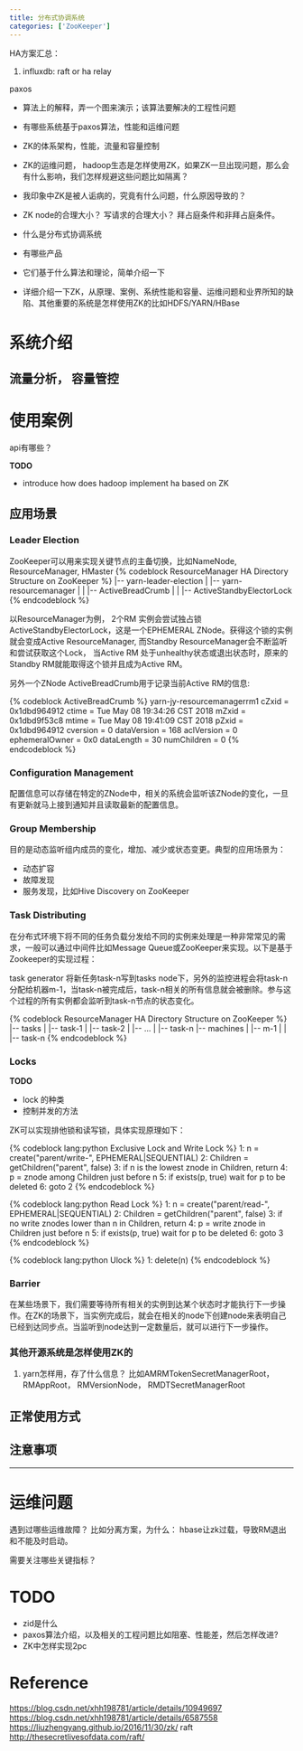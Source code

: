 ```yaml
---
title: 分布式协调系统
categories: ['ZooKeeper']
---
```


HA方案汇总：
1. influxdb: raft or ha relay


paxos
- 算法上的解释，弄一个图来演示；该算法要解决的工程性问题
- 有哪些系统基于paxos算法，性能和运维问题
- ZK的体系架构，性能，流量和容量控制
- ZK的运维问题， hadoop生态是怎样使用ZK，如果ZK一旦出现问题，那么会有什么影响，我们怎样规避这些问题比如隔离？
- 我印象中ZK是被人诟病的，究竟有什么问题，什么原因导致的？
- ZK node的合理大小？ 写请求的合理大小？
拜占庭条件和非拜占庭条件。



- 什么是分布式协调系统
- 有哪些产品
- 它们基于什么算法和理论，简单介绍一下
- 详细介绍一下ZK，从原理、案例、系统性能和容量、运维问题和业界所知的缺陷、其他重要的系统是怎样使用ZK的比如HDFS/YARN/HBase


# 系统介绍


## 流量分析， 容量管控

# 使用案例

api有哪些？


**TODO**
- introduce how does hadoop implement ha based on ZK

## 应用场景

### Leader Election

ZooKeeper可以用来实现关键节点的主备切换，比如NameNode, ResourceManager, HMaster
{% codeblock ResourceManager HA Directory Structure on ZooKeeper %}
|-- yarn-leader-election
|   |-- yarn-resourcemanager
|   |   |-- ActiveBreadCrumb
|   |   |-- ActiveStandbyElectorLock
{% endcodeblock %}

以ResourceManager为例， 2个RM 实例会尝试独占锁ActiveStandbyElectorLock，这是一个EPHEMERAL ZNode。获得这个锁的实例就会变成Active ResourceManager, 而Standby ResourceManager会不断监听和尝试获取这个Lock， 当Active RM 处于unhealthy状态或退出状态时，原来的Standby RM就能取得这个锁并且成为Active RM。

另外一个ZNode ActiveBreadCrumb用于记录当前Active RM的信息:

{% codeblock ActiveBreadCrumb %}
yarn-jy-resourcemanagerrm1
cZxid = 0x1dbd964912
ctime = Tue May 08 19:34:26 CST 2018
mZxid = 0x1dbd9f53c8
mtime = Tue May 08 19:41:09 CST 2018
pZxid = 0x1dbd964912
cversion = 0
dataVersion = 168
aclVersion = 0
ephemeralOwner = 0x0
dataLength = 30
numChildren = 0
{% endcodeblock %}

### Configuration Management

配置信息可以存储在特定的ZNode中，相关的系统会监听该ZNode的变化，一旦有更新就马上接到通知并且读取最新的配置信息。

### Group Membership

目的是动态监听组内成员的变化，增加、减少或状态变更。典型的应用场景为：
- 动态扩容
- 故障发现
- 服务发现，比如Hive Discovery on ZooKeeper

### Task Distributing

在分布式环境下将不同的任务负载分发给不同的实例来处理是一种非常常见的需求，一般可以通过中间件比如Message Queue或ZooKeeper来实现。以下是基于Zookeeper的实现过程：

task generator 将新任务task-n写到tasks node下，另外的监控进程会将task-n分配给机器m-1，当task-n被完成后，task-n相关的所有信息就会被删除。参与这个过程的所有实例都会监听到task-n节点的状态变化。

{% codeblock ResourceManager HA Directory Structure on ZooKeeper %}
|-- tasks
|   |-- task-1
|   |-- task-2
|   |-- ...
|   |-- task-n
|-- machines
|   |-- m-1
|   |   |-- task-n
{% endcodeblock %}


### Locks

**TODO**
- lock 的种类
- 控制并发的方法

ZK可以实现排他锁和读写锁，具体实现原理如下： 

{% codeblock lang:python Exclusive Lock and Write Lock %}
1: n = create("parent/write-", EPHEMERAL|SEQUENTIAL)
2: Children = getChildren("parent", false)
3: if n is the lowest znode in Children, return
4: p = znode among Children just before n
5: if exists(p, true) wait for p to be deleted
6: goto 2
{% endcodeblock %}

{% codeblock lang:python Read Lock %}
1: n = create("parent/read-", EPHEMERAL|SEQUENTIAL)
2: Children = getChildren("parent", false)
3: if no write znodes lower than n in Children, return
4: p = write znode in Children just before n 
5: if exists(p, true) wait for p to be deleted
6: goto 3
{% endcodeblock %}

{% codeblock lang:python Ulock %}
1: delete(n)
{% endcodeblock %}

### Barrier

在某些场景下，我们需要等待所有相关的实例到达某个状态时才能执行下一步操作。在ZK的场景下，当实例完成后，就会在相关的node下创建node来表明自己已经到达同步点。当监听到node达到一定数量后，就可以进行下一步操作。


### 其他开源系统是怎样使用ZK的

1. yarn怎样用，存了什么信息？ 比如AMRMTokenSecretManagerRoot， RMAppRoot， RMVersionNode， RMDTSecretManagerRoot

## 正常使用方式

## 注意事项


---


# 运维问题

遇到过哪些运维故障？ 比如分离方案，为什么： hbase让zk过载，导致RM退出和不能及时启动。


需要关注哪些关键指标？






# TODO
- zid是什么
- paxos算法介绍，以及相关的工程问题比如阻塞、性能差，然后怎样改进?
- ZK中怎样实现2pc

# Reference

https://blog.csdn.net/xhh198781/article/details/10949697
https://blog.csdn.net/xhh198781/article/details/6587558
https://liuzhengyang.github.io/2016/11/30/zk/
raft http://thesecretlivesofdata.com/raft/